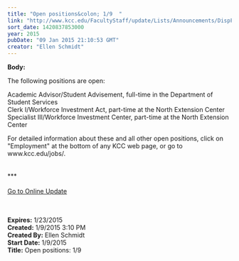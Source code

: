 ```yaml
---
title: "​Open positions&colon; 1/9  "
link: "http://www.kcc.edu/FacultyStaff/update/Lists/Announcements/DispForm.aspx?ID=1787"
sort_date: 1420837853000
year: 2015
pubDate: "09 Jan 2015 21:10:53 GMT"
creator: "Ellen Schmidt"
---
```


<div><b>Body:</b> <div class="ExternalClassD67DE6C29F43461FB5C9216FD17D80B4"><p>The following positions are open: </p>
<p>Academic Advisor/Student Advisement, full-time in the Department of Student Services<br />Clerk I/Workforce Investment Act, part-time at the North Extension Center<br />Specialist III/Workforce Investment Center, part-time at the North Extension Center</p>
<p>For detailed information about these and all other open positions, click on &quot;Employment&quot; at the bottom of any KCC web page, or go to www.kcc.edu/jobs/.<br />​<br /><br />***<br /><br /><a href="/update">Go to Online Update</a><br /> <br /><br /></p></div></div>
<div><b>Expires:</b> 1/23/2015</div>
<div><b>Created:</b> 1/9/2015 3:10 PM</div>
<div><b>Created By:</b> Ellen Schmidt</div>
<div><b>Start Date:</b> 1/9/2015</div>
<div><b>Title:</b> ​Open positions: 1/9  </div>
